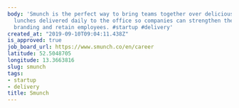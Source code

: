 ```yaml
---
body: 'Smunch is the perfect way to bring teams together over delicious food. We offer
  lunches delivered daily to the office so companies can strengthen their employer
  branding and retain employees. #startup #delivery'
created_at: "2019-09-10T09:04:11.438Z"
is_approved: true
job_board_url: https://www.smunch.co/en/career
latitude: 52.5048705
longitude: 13.3663816
slug: smunch
tags:
- startup
- delivery
title: Smunch
---
```

